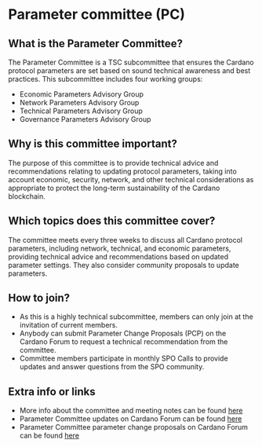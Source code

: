# Parameter committee (PC)

## What is the Parameter Committee?

The Parameter Committee is a TSC subcommittee that ensures the Cardano protocol parameters are set based on sound technical awareness and best practices. This subcommittee includes four working groups:

* Economic Parameters Advisory Group
* Network Parameters Advisory Group
* Technical Parameters Advisory Group
* Governance Parameters Advisory Group

## Why is this committee important?

The purpose of this committee is to provide technical advice and recommendations relating to updating protocol parameters, taking into account economic, security, network, and other technical considerations as appropriate to protect the long-term sustainability of the Cardano blockchain.

## Which topics does this committee cover?

The committee meets every three weeks to discuss all Cardano protocol parameters, including network, technical, and economic parameters, providing technical advice and recommendations based on updated parameter settings. They also consider community proposals to update parameters.

## How to join?

* As this is a highly technical subcommittee, members can only join at the invitation of current members.&#x20;
* Anybody can submit Parameter Change Proposals (PCP) on the Cardano Forum to request a technical recommendation from the committee.
* Committee members participate in monthly SPO Calls to provide updates and answer questions from the SPO community.

## Extra info or links

* More info about the committee and meeting notes can be found [here](https://intersect.gitbook.io/parameter-committee-knowledge-base/)
* Parameter Committee updates on Cardano Forum can be found [here](https://forum.cardano.org/c/governance/parameters-committee-updates/220)
* Parameter Committee parameter change proposals on Cardano Forum can be found [here](https://forum.cardano.org/c/governance/parameter-change-proposals-pcp/257)

